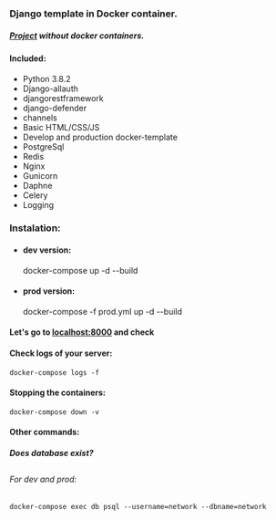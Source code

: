 ### Django template in Docker container.

##### [Project](https://github.com/bandirom/django_layout "django_layout")  without docker containers.

#### Included:
+   Python 3.8.2
+   Django-allauth
+   djangorestframework
+   django-defender
+   channels
+   Basic HTML/CSS/JS
+   Develop and production docker-template
+   PostgreSql
+   Redis
+   Nginx
+   Gunicorn
+   Daphne
+   Celery
+   Logging

### Instalation:

* #### dev version:
    docker-compose up -d --build
 
* #### prod version:
    docker-compose -f prod.yml up -d --build
  
    
#### Let's go to [localhost:8000](http://localhost:8000 "localhost") and check

#### Check logs of your server:
    docker-compose logs -f

#### Stopping the containers:
    docker-compose down -v


#### Other commands:
##### Does database exist?
##
###### For dev and prod:
    docker-compose exec db psql --username=network --dbname=network
